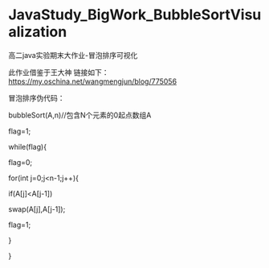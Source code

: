 # JavaStudy_BigWork_BubbleSortVisualization

高二java实验期末大作业-冒泡排序可视化

此作业借鉴于王大神   链接如下： https://my.oschina.net/wangmengjun/blog/775056

冒泡排序伪代码：

bubbleSort(A,n)//包含N个元素的0起点数组A 

flag=1;

while(flag){

flag=0;

for(int j=0;j<n-1;j++){

 if(A[j]<A[j-1])
 
  swap(A[j],A[j-1]);
  
  flag=1;

}

}
